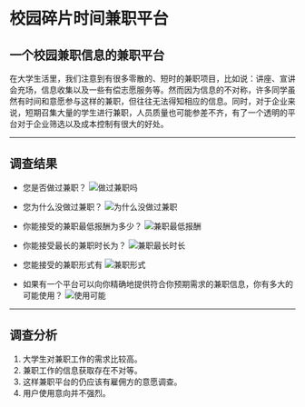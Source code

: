 # 校园碎片时间兼职平台

## 一个校园兼职信息的兼职平台
在大学生活里，我们注意到有很多零散的、短时的兼职项目，比如说：讲座、宣讲会充场，信息收集以及一些有偿志愿服务等。然而因为信息的不对称，许多同学虽然有时间和意愿参与这样的兼职，但往往无法得知相应的信息。同时，对于企业来说，短期召集大量的学生进行兼职，人员质量也可能参差不齐，有了一个透明的平台对于企业筛选以及成本控制有很大的好处。

----
## 调查结果
-  您是否做过兼职？
![做过兼职吗](/image/兼职1.png)

- 您为什么没做过兼职？
![为什么没做过兼职](/image/兼职2.png)
- 你能接受的兼职最低报酬为多少？
![兼职最低报酬](/image/兼职3.png)
- 你能接受最长的兼职时长为？
![兼职最长时长](/image/兼职4.png)
- 您能接受的兼职形式有
![兼职形式](/image/兼职5.png)
- 如果有一个平台可以向你精确地提供符合你预期需求的兼职信息，你有多大的可能使用？
![使用可能](/image/兼职6.png)

---
## 调查分析
1. 大学生对兼职工作的需求比较高。
2. 兼职工作的信息获取存在不对等。
3. 这样兼职平台的仍应该有雇佣方的意愿调查。
4. 用户使用意向并不强烈。
